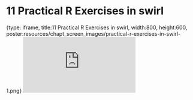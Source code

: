 # 11 Practical R Exercises in swirl
 
{type: iframe, title:11 Practical R Exercises in swirl, width:800, height:600, poster:resources/chapt_screen_images/practical-r-exercises-in-swirl-1.png}
![](https://b7m.github.io/Regression_Models/no_toc/practical-r-exercises-in-swirl-1.html)
 

 
